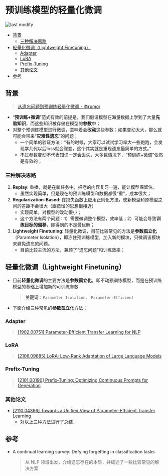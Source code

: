 预训练模型的轻量化微调
===
<!--START_SECTION:badge-->

![last modify](https://img.shields.io/static/v1?label=last%20modify&message=2022-10-13%2001:56:19&color=yellowgreen&style=flat-square)

<!--END_SECTION:badge-->

- [背景](#背景)
    - [三种解决思路](#三种解决思路)
- [轻量化微调（Lightweight Finetuning）](#轻量化微调lightweight-finetuning)
    - [Adapter](#adapter)
    - [LoRA](#lora)
    - [Prefix-Tuning](#prefix-tuning)
    - [其他论文](#其他论文)
- [参考](#参考)

## 背景
> [从遗忘问题到预训练轻量化微调 - 李rumor](https://mp.weixin.qq.com/s/C_6qlTq63IBnRSEMnDO7SQ)

- “**预训练+微调**”范式有效的前提是，我们假设模型在海量数据上学到了大量**先验知识**，而这些知识被存储在模型的**参数**中；
- 对整个预训练模型进行微调，意味着会**改动**这些参数；如果变动太大，那么就可能会带来“**灾难性遗忘**”的问题；
    - 一个简单的验证方法：“有的时候，大家可以试试学习率大一些跑跑，会发现学几代以后loss就会骤变，这个其实就是重现遗忘最简单的方式。”
    - 不过参数变动不代表知识一定会丢失，大多数情况下，“预训练+微调”依然是有效的；


### 三种解决思路

1. **Replay**: 重播，就是在新任务中，把老的内容复习一遍，能让模型保留住。
    - 虽然实现简单，但是现在的预训练模型和数据都很“重”，成本很大；
2. **Regularization-Based**: 在损失函数上应用正则化方法，使新模型和原模型之间的差距不会很大（跟蒸馏的思想很接近）
    - 实现简单，对模型的改动很小；
    - 这个方法有两个问题：1）需要微调整个模型，效率低；2）可能会导致**训练目标的偏移**，即得到的不是最优解；
3. **Lightweight Finetuning**: 轻量化微调，目前比较常见的方法是**参数孤立化**（Parameter Isolation），即冻住预训练模型，加入新的模块，只微调该模块来避免遗忘的问题。
    - 目前比较主流的方法，兼顾了“遗忘问题”和训练效率；


## 轻量化微调（Lightweight Finetuning）

- 目前**轻量化微调**的主要方法是**参数孤立化**，即不动预训练模型，而是在预训练模型的基础上增加新的可训练参数
    > **关键词**：`Parameter Isolation`、 `Parameter-Efficient`
- 下面介绍三种常见的**参数孤立化**方法；

### Adapter
> [[1902.00751] Parameter-Efficient Transfer Learning for NLP](https://arxiv.org/abs/1902.00751)


### LoRA
> [[2106.09685] LoRA: Low-Rank Adaptation of Large Language Models](https://arxiv.org/abs/2106.09685)


### Prefix-Tuning
> [[2101.00190] Prefix-Tuning: Optimizing Continuous Prompts for Generation](https://arxiv.org/abs/2101.00190)


### 其他论文

- [[2110.04366] Towards a Unified View of Parameter-Efficient Transfer Learning](https://arxiv.org/abs/2110.04366)
    - 对以上三种方法进行了总结，


## 参考
- A continual learning survey: Defying forgetting in classification tasks
    > 从 NLP 领域出发，介绍遗忘存在的本质，并综述了一些比较常见的解决方案